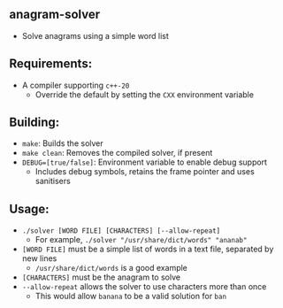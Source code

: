## anagram-solver
  - Solve anagrams using a simple word list

## Requirements:
  - A compiler supporting `c++-20`
    - Override the default by setting the `CXX` environment variable

## Building:
  - `make`: Builds the solver
  - `make clean`: Removes the compiled solver, if present
  - `DEBUG=[true/false]`: Environment variable to enable debug support
    - Includes debug symbols, retains the frame pointer and uses sanitisers

## Usage:
  - `./solver [WORD FILE] [CHARACTERS] [--allow-repeat]`
    - For example, `./solver "/usr/share/dict/words" "ananab"`
  - `[WORD FILE]` must be a simple list of words in a text file, separated by new lines
    - `/usr/share/dict/words` is a good example
  - `[CHARACTERS]` must be the anagram to solve
  - `--allow-repeat` allows the solver to use characters more than once
    - This would allow `banana` to be a valid solution for `ban`
